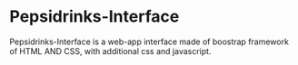 # Pepsidrinks-Interface
Pepsidrinks-Interface is a web-app interface made of boostrap framework of HTML AND CSS, with additional css and javascript. 
